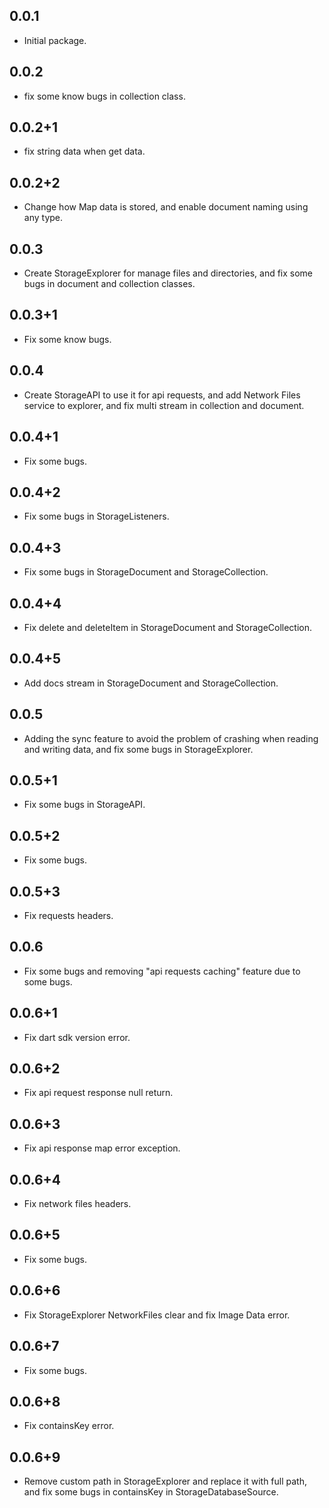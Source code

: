 ## 0.0.1

* Initial package.

## 0.0.2

* fix some know bugs in collection class.

## 0.0.2+1

* fix string data when get data.

## 0.0.2+2

* Change how Map data is stored, and enable document naming using any type.

## 0.0.3

* Create StorageExplorer for manage files and directories, and fix some bugs in document and collection classes.

## 0.0.3+1

* Fix some know bugs.

## 0.0.4

* Create StorageAPI to use it for api requests, and add Network Files service to explorer, and fix multi stream in collection and document.

## 0.0.4+1

* Fix some bugs.

## 0.0.4+2

* Fix some bugs in StorageListeners.

## 0.0.4+3

* Fix some bugs in StorageDocument and StorageCollection.

## 0.0.4+4

* Fix delete and deleteItem in StorageDocument and StorageCollection.

## 0.0.4+5

* Add docs stream in StorageDocument and StorageCollection.

## 0.0.5

* Adding the sync feature to avoid the problem of crashing when reading and writing data, and fix some bugs in StorageExplorer.

## 0.0.5+1

* Fix some bugs in StorageAPI.

## 0.0.5+2

* Fix some bugs.

## 0.0.5+3

* Fix requests headers.

## 0.0.6
* Fix some bugs and removing "api requests caching" feature due to some bugs.

## 0.0.6+1
* Fix dart sdk version error.

## 0.0.6+2
* Fix api request response null return.

## 0.0.6+3
* Fix api response map error exception.

## 0.0.6+4
* Fix network files headers.

## 0.0.6+5
* Fix some bugs.

## 0.0.6+6
* Fix StorageExplorer NetworkFiles clear and fix Image Data error.

## 0.0.6+7
* Fix some bugs.

## 0.0.6+8
* Fix containsKey error.


## 0.0.6+9
* Remove custom path in StorageExplorer and replace it with full path, and fix some bugs in containsKey in StorageDatabaseSource.

